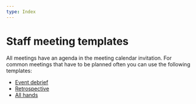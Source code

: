 ```yaml
---
type: Index
---
```


# Staff meeting templates

All meetings have an agenda in the meeting calendar invitation. For common meetings that have to be planned often you can use the following templates:

* [Event debrief](event-debrief.md)
* [Retrospective](retrospective.md)
* [All hands](all-hands.md)
